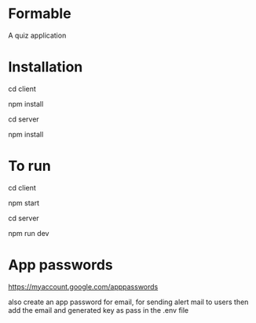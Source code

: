# Formable
A quiz application 
# Installation
cd client 

npm install

cd server

npm install
# To run
cd client

npm start

cd server

npm run dev

# App passwords
https://myaccount.google.com/apppasswords

also create an app password for email, for sending alert mail to users
then add the email and generated key as pass in the .env file

